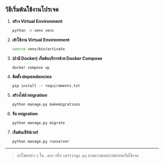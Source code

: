 ## วิธีเริ่มต้นใช้งานโปรเจค

1. **สร้าง Virtual Environment**
   ```bash
   python -m venv venv
   ```

2. **เข้าใช้งาน Virtual Environment**
   ```bash
   source venv/bin/activate
   ```

3. **(ถ้ามี Docker) เริ่มต้นบริการด้วย Docker Compose**
   ```bash
   docker compose up
   ```

4. **ติดตั้ง dependencies**
   ```bash
   pip install -r requirements.txt
   ```

5. **สร้างไฟล์ migration**
   ```bash
   python manage.py makemigrations
   ```

6. **รัน migration**
   ```bash
   python manage.py migrate
   ```

7. **เริ่มต้นเซิร์ฟเวอร์**
   ```bash
   python manage.py runserver
   ```

---

> แก้ไขค่าต่าง ๆ ใน `.env` หรือ `settings.py` ตามความเหมาะสมก่อนเริ่มใช้งาน
